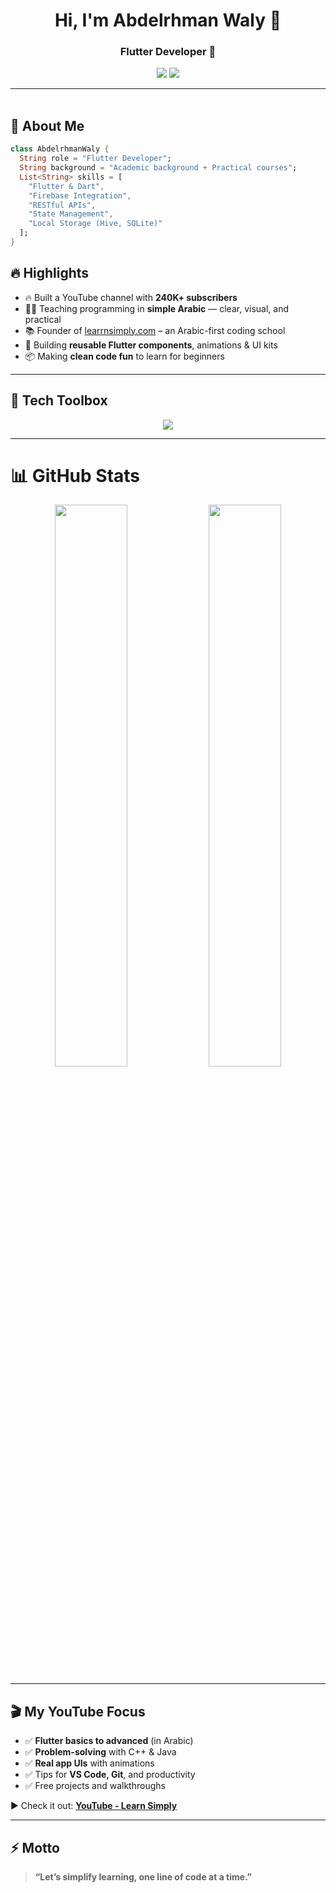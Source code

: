 <h1 align="center">Hi, I'm Abdelrhman Waly 👋</h1>
<h3 align="center">Flutter Developer 📱</h3>

<p align="center">
  <a href="https://linkedin.com/in/your-linkedin"><img src="https://img.shields.io/badge/LinkedIn-Abdelrhman%20Waly-0077B5?style=for-the-badge&logo=linkedin&logoColor=white" /></a>
  <a href="https://github.com/Abowaly26"><img src="https://img.shields.io/badge/GitHub-AbdelrhmanWaly-181717?style=for-the-badge&logo=github&logoColor=white" /></a>
</p>

---

<img src="https://media.giphy.com/media/3o7abKhOpu0NwenH3O/giphy.gif" width="100%" height="3px" />

## 🚀 About Me

```dart
class AbdelrhmanWaly {
  String role = "Flutter Developer";
  String background = "Academic background + Practical courses";
  List<String> skills = [
    "Flutter & Dart",
    "Firebase Integration",
    "RESTful APIs",
    "State Management",
    "Local Storage (Hive, SQLite)"
  ];
}

```
## 🔥 Highlights

- 🔥 Built a YouTube channel with **240K+ subscribers**
- 👨‍🏫 Teaching programming in **simple Arabic** — clear, visual, and practical
- 📚 Founder of [learrnsimply.com](https://learrnsimply.com) – an Arabic-first coding school
- 🧩 Building **reusable Flutter components**, animations & UI kits
- 📦 Making **clean code fun** to learn for beginners

---

## 🧰 Tech Toolbox

<p align="center">
  <img src="https://skillicons.dev/icons?i=flutter,dart,cpp,java,python,vscode,github,figma,git,bash" />
</p>

---

# 📊 GitHub Stats

<p align="center">
  <img src="https://github-readme-stats.vercel.app/api?username=ahmedlearnSimply&show_icons=true&theme=tokyonight&hide_border=true&border_radius=10" width="48%" />
  <img src="https://github-readme-streak-stats.herokuapp.com/?user=ahmedlearnSimply&theme=tokyonight&hide_border=true&border_radius=10" width="48%" />
</p>

---

## 🎬 My YouTube Focus

- ✅ **Flutter basics to advanced** (in Arabic)
- ✅ **Problem-solving** with C++ & Java
- ✅ **Real app UIs** with animations
- ✅ Tips for **VS Code, Git**, and productivity
- ✅ Free projects and walkthroughs

▶️ Check it out: [**YouTube - Learn Simply**](https://www.youtube.com/@Learn_Simply/videos/?sub_confirmation=1)

---



## ⚡️ Motto

> **“Let’s simplify learning, one line of code at a time.”**
